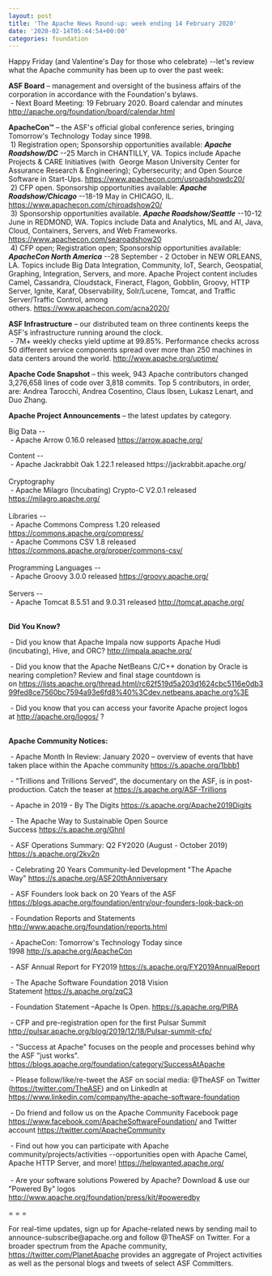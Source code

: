 ```yaml
---
layout: post
title: 'The Apache News Round-up: week ending 14 February 2020'
date: '2020-02-14T05:44:54+00:00'
categories: foundation
---
```

<p>Happy Friday (and Valentine's Day for those who celebrate) --let's review what the Apache community has been up to over the past week:</p><strong>ASF Board</strong> – management and oversight of the business affairs of the corporation in accordance with the Foundation's bylaws.<br />&nbsp;- Next Board Meeting: 19 February 2020. Board calendar and minutes <a href="http://apache.org/foundation/board/calendar.html">http://apache.org/foundation/board/calendar.html</a> 
  <p><strong>ApacheCon™</strong> – the ASF's official global conference series, bringing Tomorrow's Technology Today since 1998.<br />&nbsp;1) Registration open; Sponsorship opportunities available: <strong><em>Apache Roadshow/DC</em></strong> --25 March in CHANTILLY, VA. Topics include Apache Projects &amp; CARE Initiatives (with&nbsp; George Mason University Center for Assurance Research &amp; Engineering); Cybersecurity; and Open Source Software in Start-Ups. <a href="https://www.apachecon.com/usroadshowdc20/">https://www.apachecon.com/usroadshowdc20/</a><br />&nbsp;2) CFP open. Sponsorship opportunities available: <strong><em>Apache Roadshow/Chicago</em></strong> --18-19 May in CHICAGO, IL. <a href="https://www.apachecon.com/chiroadshow20/">https://www.apachecon.com/chiroadshow20/</a><br />&nbsp;3) Sponsorship opportunities available.&nbsp;<strong><em>Apache Roadshow/Seattle</em></strong> --10-12 June in REDMOND, WA. Topics include Data and Analytics, ML and AI, Java, Cloud, Containers, Servers, and Web Frameworks. <a href="https://www.apachecon.com/searoadshow20">https://www.apachecon.com/searoadshow20</a><br />&nbsp;4) CFP open; Registration open; Sponsorship opportunities available: <strong><em>ApacheCon North America</em></strong> --28 September - 2 October in NEW ORLEANS, LA. Topics include Big Data Integration, Community, IoT, Search, Geospatial, Graphing, Integration, Servers, and more. Apache Project content includes Camel, Cassandra, Cloudstack, Fineract, Flagon, Gobblin, Groovy, HTTP Server, Ignite, Karaf, Observability, Solr/Lucene, Tomcat, and Traffic Server/Traffic Control, among others.&nbsp;<a href="https://www.apachecon.com/acna2020/">https://www.apachecon.com/acna2020/</a></p> 
  <p> </p> 
  <p> </p> 
  <p><strong>ASF Infrastructure</strong> – our distributed team on three continents keeps the ASF's infrastructure running around the clock.<br />&nbsp;-
 7M+ weekly checks yield uptime at 99.85%. Performance checks across 50 
different service components spread over more than 250 machines in data 
centers around the world.&nbsp;<a href="http://www.apache.org/uptime/">http://www.apache.org/uptime/</a></p> 
  <p><strong>Apache Code Snapshot</strong> – this week, 943 Apache contributors changed 3,276,658 lines of code over 3,818 commits. Top 5 contributors, in order, are: Andrea Tarocchi, Andrea Cosentino, Claus Ibsen, Lukasz Lenart, and Duo Zhang. </p> 
  <p><strong>Apache Project Announcements</strong>&nbsp;– the latest updates by category. 
  </p> <span class="il"> 
    <p>Big Data --<br />&nbsp;- Apache Arrow 0.16.0 released <a href="http://arrow.apache.org">https://arrow.apache.org/</a> <br /></p></span> 
  <p><span>Content --<br />&nbsp;- Apache Jackrabbit Oak 1.22.1 released https://jackrabbit.apache.org/ <br /><br />Cryptography<br />&nbsp;- Apache Milagro (Incubating) Crypto-C V2.0.1 released <a href="https://milagro.apache.org">https://milagro.apache.org/</a> <br /></span><br />Libraries --<br />&nbsp;- Apache Commons Compress 1.20 <span class="il">released </span><a href="https://commons.apache.org/compress/" rel="noreferrer" target="_blank" data-saferedirecturl="https://www.google.com/url?q=https://commons.apache.org/compress/&amp;source=gmail&amp;ust=1581691388575000&amp;usg=AFQjCNFNQlFuvOjdRY_7DmPkw50nkYOH6w">https://commons.apache.org/com<wbr />press/</a><br />&nbsp;- Apache Commons CSV 1.8 <span class="il">released <a href="https://commons.apache.org/proper/commons-csv/">https://commons.apache.org/proper/commons-csv/</a> </span><span class="il"></span> <br /><br />Programming Languages --<br />
&nbsp;- Apache <span class="il">Groovy</span> 3.0.0 released <a href="https://groovy.apache.org/" rel="noreferrer" target="_blank" data-saferedirecturl="https://www.google.com/url?q=https://groovy.apache.org/&amp;source=gmail&amp;ust=1581691383095000&amp;usg=AFQjCNFM5xByqiNgrPrwC2olTfBwld61rg">https://<span class="il">groovy</span>.apache.org/</a><br /> <br />Servers --<br />
&nbsp;- Apache <span class="il">Tomcat</span> 8.5.51 and 9.0.31 released <a href="http://tomcat.apache.org/" rel="noreferrer" target="_blank" data-saferedirecturl="https://www.google.com/url?q=http://tomcat.apache.org/&amp;source=gmail&amp;ust=1581692413647000&amp;usg=AFQjCNHhUeuj0fBN27NsULSdw-yCHAz_lw">http://<span class="il">tomcat</span>.apache.org/</a><br /> </p> 
  <p><strong><br />Did You Know?</strong></p> 
  <p>&nbsp;- Did you know that Apache Impala now supports Apache Hudi (incubating), Hive, and ORC?&nbsp;<a href="http://impala.apache.org/">http://impala.apache.org/</a></p> 
  <p>&nbsp;- Did you know that the Apache NetBeans C/C++ donation by Oracle is nearing completion? Review and final stage countdown is on&nbsp;<a href="https://lists.apache.org/thread.html/rc62f519d5a203d1624cbc5116e0db399fed8ce7560bc7594a93e6fd8%40%3Cdev.netbeans.apache.org%3E">https://lists.apache.org/thread.html/rc62f519d5a203d1624cbc5116e0db399fed8ce7560bc7594a93e6fd8%40%3Cdev.netbeans.apache.org%3E</a></p> 
  <p>&nbsp;- Did you know that you can access your favorite Apache project logos at&nbsp;<a href="http://apache.org/logos/">http://apache.org/logos/</a> ?<br /><br /></p> 
  <p><strong>Apache Community Notices:</strong></p> 
  <p>&nbsp;-&nbsp;Apache Month In Review: January 2020 – overview of events that have taken place within the Apache community <a href="https://s.apache.org/1bbb1">https://s.apache.org/1bbb1</a> </p> 
  <p>&nbsp;- &quot;Trillions and Trillions Served&quot;, the documentary on the ASF, is in post-production. Catch the teaser at&nbsp;<a href="https://s.apache.org/ASF-Trillions">https://s.apache.org/ASF-Trillions</a> </p> 
  <p>&nbsp;- Apache in 2019 - By The Digits&nbsp;<a href="https://s.apache.org/Apache2019Digits">https://s.apache.org/Apache2019Digits</a> </p> 
  <p>&nbsp;- The Apache Way to Sustainable Open Source Success&nbsp;<a href="https://s.apache.org/GhnI">https://s.apache.org/GhnI</a></p> 
  <p>&nbsp;- ASF Operations Summary: Q2 FY2020 (August - October 2019) <a href="https://s.apache.org/2kv2n">https://s.apache.org/2kv2n</a></p> 
  <p>&nbsp;- Celebrating 20 Years Community-led Development &quot;The Apache Way&quot;&nbsp;<a href="https://s.apache.org/ASF20thAnniversary">https://s.apache.org/ASF20thAnniversary</a></p> 
  <p>&nbsp;- ASF Founders look back on 20 Years of the ASF <a href="https://blogs.apache.org/foundation/entry/our-founders-look-back-on">https://blogs.apache.org/foundation/entry/our-founders-look-back-on</a></p> 
  <p>&nbsp;- Foundation Reports and Statements <a href="http://www.apache.org/foundation/reports.html">http://www.apache.org/foundation/reports.html</a></p> 
  <p>&nbsp;- ApacheCon: Tomorrow's Technology Today since 1998&nbsp;<a href="http://s.apache.org/ApacheCon">http://s.apache.org/ApacheCon</a></p> 
  <p>&nbsp;- ASF Annual Report for FY2019&nbsp;<a href="https://s.apache.org/FY2019AnnualReport">https://s.apache.org/FY2019AnnualReport</a></p> 
  <p>&nbsp;- The Apache Software Foundation 2018 Vision Statement&nbsp;<a href="https://s.apache.org/zqC3">https://s.apache.org/zqC3</a></p> 
  <p>&nbsp;- Foundation Statement –Apache Is Open.&nbsp;<a href="https://s.apache.org/PIRA">https://s.apache.org/PIRA</a></p> 
  <p>&nbsp;- CFP and pre-registration open for the first Pulsar Summit <a href="http://pulsar.apache.org/blog/2019/12/18/Pulsar-summit-cfp/">http://pulsar.apache.org/blog/2019/12/18/Pulsar-summit-cfp/</a> </p> 
  <div> 
    <p>&nbsp;- &quot;Success at Apache&quot; focuses on the people and processes behind why the ASF &quot;just works&quot;. <a href="https://blogs.apache.org/foundation/category/SuccessAtApache">https://blogs.apache.org/foundation/category/SuccessAtApache</a></p> 
  </div> 
  <div> 
    <p>&nbsp;- Please follow/like/re-tweet the ASF on social media: @TheASF on Twitter (<a href="https://twitter.com/TheASF">https://twitter.com/TheASF</a>) and on LinkedIn at <a href="https://www.linkedin.com/company/the-apache-software-foundation">https://www.linkedin.com/company/the-apache-software-foundation</a></p> 
    <p>&nbsp;- Do friend and follow us on the Apache Community Facebook page <a href="https://www.facebook.com/ApacheSoftwareFoundation/">https://www.facebook.com/ApacheSoftwareFoundation/</a> and Twitter account <a href="https://twitter.com/ApacheCommunity">https://twitter.com/ApacheCommunity</a></p> 
  </div> <span class="LrzXr"></span><span class="LrzXr"></span> 
  <div>&nbsp;- Find out how you can participate with Apache 
community/projects/activities --opportunities open with Apache Camel, 
Apache HTTP Server, and more! <a href="https://helpwanted.apache.org/">https://helpwanted.apache.org/</a></div> 
  <div><br />&nbsp;- Are your software solutions Powered by Apache? Download &amp; use our &quot;Powered By&quot; logos <a href="http://www.apache.org/foundation/press/kit/#poweredby">http://www.apache.org/foundation/press/kit/#poweredby</a></div> 
  <div> 
    <p>= = =</p> 
    <p>For real-time updates, sign up for Apache-related news by sending
 mail to announce-subscribe@apache.org and follow @TheASF on Twitter. 
For a broader spectrum from the Apache community, <a href="https://twitter.com/PlanetApache">https://twitter.com/PlanetApache</a> provides an aggregate of Project activities as well as the personal blogs and tweets of select ASF Committers.</p> 
  </div> 
  <p> </p>
